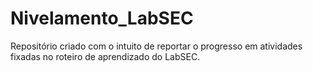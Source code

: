 # Nivelamento_LabSEC

Repositório criado com o intuito de reportar o progresso em atividades fixadas no roteiro de aprendizado do LabSEC.

